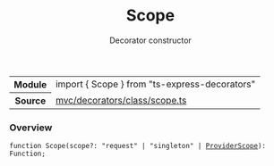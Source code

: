 <header class="symbol-info-header">    <h1 id="scope">Scope</h1>    <label class="symbol-info-type-label decorator">Decorator</label>    <label class="api-type-label constructor">constructor</label>  </header>
<section class="symbol-info">      <table class="is-full-width">        <tbody>        <tr>          <th>Module</th>          <td>            <div class="lang-typescript">                <span class="token keyword">import</span> { Scope }                 <span class="token keyword">from</span>                 <span class="token string">"ts-express-decorators"</span>                            </div>          </td>        </tr>        <tr>          <th>Source</th>          <td>            <a href="https://romakita.github.io/ts-express-decorators/#//blob/v3.0.0/src/mvc/decorators/class/scope.ts#L0-L0">                mvc/decorators/class/scope.ts            </a>        </td>        </tr>                </tbody>      </table>    </section>

### Overview

<pre><code class="typescript-lang">function <span class="token function">Scope</span><span class="token punctuation">(</span>scope?<span class="token punctuation">:</span> "request" | "singleton" | <a href="#api/common/di/providerscope"><span class="token">ProviderScope</span></a><span class="token punctuation">)</span><span class="token punctuation">:</span> Function<span class="token punctuation">;</span></code></pre>

